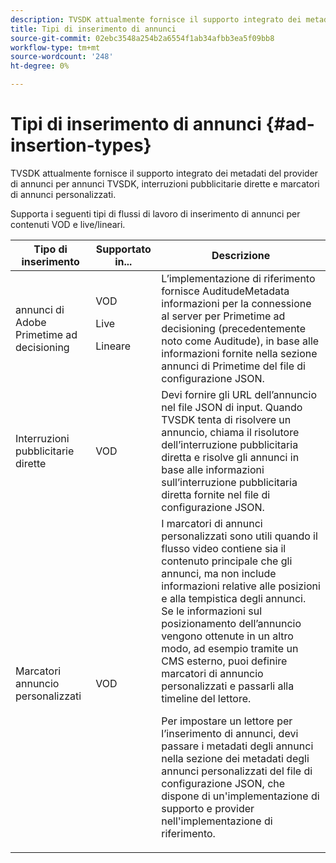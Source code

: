 ```yaml
---
description: TVSDK attualmente fornisce il supporto integrato dei metadati del provider di annunci per annunci TVSDK, interruzioni pubblicitarie dirette e marcatori di annunci personalizzati.
title: Tipi di inserimento di annunci
source-git-commit: 02ebc3548a254b2a6554f1ab34afbb3ea5f09bb8
workflow-type: tm+mt
source-wordcount: '248'
ht-degree: 0%

---
```


# Tipi di inserimento di annunci {#ad-insertion-types}

TVSDK attualmente fornisce il supporto integrato dei metadati del provider di annunci per annunci TVSDK, interruzioni pubblicitarie dirette e marcatori di annunci personalizzati.

Supporta i seguenti tipi di flussi di lavoro di inserimento di annunci per contenuti VOD e live/lineari.

<table id="table_1C3A659BDDB7453CA953A103045FCA01"> 
 <thead> 
  <tr> 
   <th colname="col1" class="entry"> Tipo di inserimento </th> 
   <th colname="col2" class="entry"> Supportato in... </th> 
   <th colname="col3" class="entry"> Descrizione </th> 
  </tr>
 </thead>
 <tbody> 
  <tr> 
   <td colname="col1"> annunci di Adobe Primetime ad decisioning </td> 
   <td colname="col2">VOD <p>Live </p> <p>Lineare </p> </td> 
   <td colname="col3">L’implementazione di riferimento fornisce <span class="codeph"> AuditudeMetadata</span> informazioni per la connessione al server per Primetime ad decisioning (precedentemente noto come Auditude), in base alle informazioni fornite nella sezione annunci di Primetime</a> del file di configurazione JSON</a>. </td> 
  </tr> 
  <tr> 
   <td colname="col1"> Interruzioni pubblicitarie dirette </td> 
   <td colname="col2"> VOD </td> 
   <td colname="col3">Devi fornire gli URL dell’annuncio nel file JSON di input. Quando TVSDK tenta di risolvere un annuncio, chiama il risolutore dell’interruzione pubblicitaria diretta e risolve gli annunci in base alle informazioni sull’interruzione pubblicitaria diretta fornite nel file di configurazione JSON</a>. </td> 
  </tr> 
  <tr> 
   <td colname="col1"> Marcatori annuncio personalizzati </td> 
   <td colname="col2"> VOD </td> 
   <td colname="col3">I marcatori di annunci personalizzati sono utili quando il flusso video contiene sia il contenuto principale che gli annunci, ma non include informazioni relative alle posizioni e alla tempistica degli annunci. Se le informazioni sul posizionamento dell’annuncio vengono ottenute in un altro modo, ad esempio tramite un CMS esterno, puoi definire marcatori di annuncio personalizzati e passarli alla timeline del lettore. <p>Per impostare un lettore per l’inserimento di annunci, devi passare i metadati degli annunci nella sezione dei metadati degli annunci personalizzati del file di configurazione JSON</a>, che dispone di un'implementazione di supporto e provider nell'implementazione di riferimento. </p> </td>
  </tr>
 </tbody>
</table>
